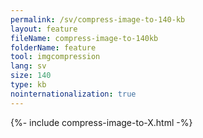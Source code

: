 ```yaml
---
permalink: /sv/compress-image-to-140-kb
layout: feature
fileName: compress-image-to-140kb
folderName: feature
tool: imgcompression
lang: sv
size: 140
type: kb
nointernationalization: true
---
```

{%- include compress-image-to-X.html -%}       
